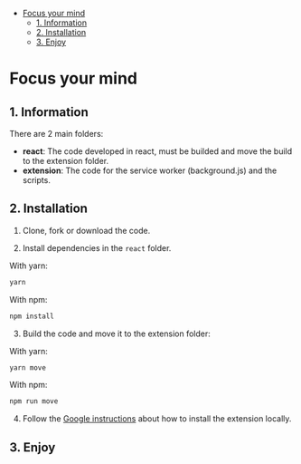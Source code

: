 - [Focus your mind](#focus-your-mind)
  - [1. Information](#1-information)
  - [2. Installation](#2-installation)
  - [3. Enjoy](#3-enjoy)

# Focus your mind

## 1. Information
There are 2 main folders:
- **react**: The code developed in react, must be builded and move the build to the extension folder.
- **extension**: The code for the service worker (background.js) and the scripts.

## 2. Installation

1. Clone, fork or download the code.

2. Install dependencies in the `react` folder.

  With yarn:

  ```sh
  yarn
  ```

  With npm:

  ```sh
  npm install
  ```

3. Build the code and move it to the extension folder:
   
  With yarn:

  ```sh
  yarn move
  ```

  With npm:

  ```sh
  npm run move
  ```

4. Follow the [Google instructions](https://support.google.com/chrome_webstore/answer/2664769?hl=en) about how to install the extension locally.


## 3. Enjoy
